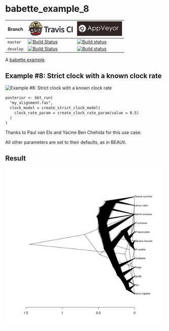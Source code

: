 # babette_example_8

Branch   |[![Travis CI logo](pics/TravisCI.png)](https://travis-ci.org)                                                                                           |[![AppVeyor logo](pics/AppVeyor.png)](https://appveyor.com)                                                                                               
---------|--------------------------------------------------------------------------------------------------------------------------------------------------------|--------------------------------------------------------------------------------------------------------------------------------------------------------------------------------------------
`master` |[![Build Status](https://travis-ci.org/richelbilderbeek/babette_example_8.svg?branch=master)](https://travis-ci.org/richelbilderbeek/babette_example_8) |[![Build status](https://ci.appveyor.com/api/projects/status/dc5nhj1r7f4urpji/branch/master?svg=true)](https://ci.appveyor.com/project/richelbilderbeek/babette-example-8/branch/master)
`develop`|[![Build Status](https://travis-ci.org/richelbilderbeek/babette_example_8.svg?branch=develop)](https://travis-ci.org/richelbilderbeek/babette_example_8)|[![Build status](https://ci.appveyor.com/api/projects/status/dc5nhj1r7f4urpji/branch/develop?svg=true)](https://ci.appveyor.com/project/richelbilderbeek/babette-example-8/branch/develop)

A [babette example](https://github.com/richelbilderbeek/babette_examples).

## Example #8: Strict clock with a known clock rate

![Example #8: Strict clock with a known clock rate](strict_clock_rate_0_5_2_4.png)

```{r}
posterior <- bbt_run(
  "my_alignment.fas",
  clock_model = create_strict_clock_model(
    clock_rate_param = create_clock_rate_param(value = 0.5)
  ) 
)
```

Thanks to Paul van Els and Yacine Ben Chehida for this use case.

All other parameters are set to their defaults, as in BEAUti.

## Result

![](result.png)
